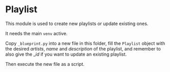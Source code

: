 # Playlist

This module is used to create new playlists or update existing ones.

It needs the main `venv` active.

Copy `_blueprint.py` into a new file in this folder, fill the `Playlist` object
with the desired _artists_, _name_ and _description_ of the playlist, and remember to also give the __id_ if you want to update an existing playlist.

Then execute the new file as a script.